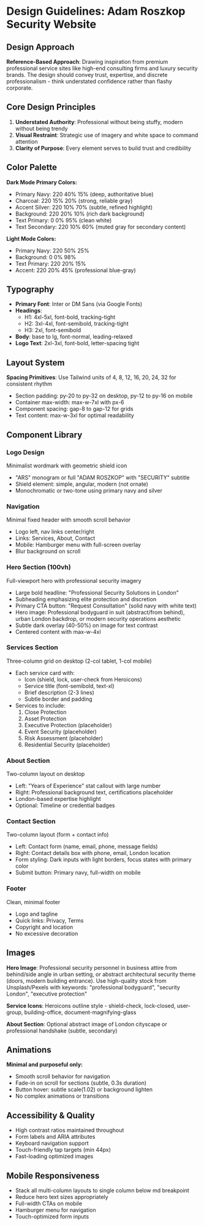 # Design Guidelines: Adam Roszkop Security Website

## Design Approach
**Reference-Based Approach**: Drawing inspiration from premium professional service sites like high-end consulting firms and luxury security brands. The design should convey trust, expertise, and discrete professionalism - think understated confidence rather than flashy corporate.

## Core Design Principles
1. **Understated Authority**: Professional without being stuffy, modern without being trendy
2. **Visual Restraint**: Strategic use of imagery and white space to command attention
3. **Clarity of Purpose**: Every element serves to build trust and credibility

## Color Palette

**Dark Mode Primary Colors:**
- Primary Navy: 220 40% 15% (deep, authoritative blue)
- Charcoal: 220 15% 20% (strong, reliable gray)
- Accent Silver: 220 10% 70% (subtle, refined highlight)
- Background: 220 20% 10% (rich dark background)
- Text Primary: 0 0% 95% (clean white)
- Text Secondary: 220 10% 60% (muted gray for secondary content)

**Light Mode Colors:**
- Primary Navy: 220 50% 25%
- Background: 0 0% 98%
- Text Primary: 220 20% 15%
- Accent: 220 20% 45% (professional blue-gray)

## Typography
- **Primary Font**: Inter or DM Sans (via Google Fonts)
- **Headings**: 
  - H1: 4xl-5xl, font-bold, tracking-tight
  - H2: 3xl-4xl, font-semibold, tracking-tight
  - H3: 2xl, font-semibold
- **Body**: base to lg, font-normal, leading-relaxed
- **Logo Text**: 2xl-3xl, font-bold, letter-spacing tight

## Layout System
**Spacing Primitives**: Use Tailwind units of 4, 8, 12, 16, 20, 24, 32 for consistent rhythm
- Section padding: py-20 to py-32 on desktop, py-12 to py-16 on mobile
- Container max-width: max-w-7xl with px-6
- Component spacing: gap-8 to gap-12 for grids
- Text content: max-w-3xl for optimal readability

## Component Library

### Logo Design
Minimalist wordmark with geometric shield icon
- "ARS" monogram or full "ADAM ROSZKOP" with "SECURITY" subtitle
- Shield element: simple, angular, modern (not ornate)
- Monochromatic or two-tone using primary navy and silver

### Navigation
Minimal fixed header with smooth scroll behavior
- Logo left, nav links center/right
- Links: Services, About, Contact
- Mobile: Hamburger menu with full-screen overlay
- Blur background on scroll

### Hero Section (100vh)
Full-viewport hero with professional security imagery
- Large bold headline: "Professional Security Solutions in London"
- Subheading emphasizing elite protection and discretion
- Primary CTA button: "Request Consultation" (solid navy with white text)
- Hero image: Professional bodyguard in suit (abstract/from behind), urban London backdrop, or modern security operations aesthetic
- Subtle dark overlay (40-50%) on image for text contrast
- Centered content with max-w-4xl

### Services Section
Three-column grid on desktop (2-col tablet, 1-col mobile)
- Each service card with:
  - Icon (shield, lock, user-check from Heroicons)
  - Service title (font-semibold, text-xl)
  - Brief description (2-3 lines)
  - Subtle border and padding
- Services to include:
  1. Close Protection
  2. Asset Protection
  3. Executive Protection (placeholder)
  4. Event Security (placeholder)
  5. Risk Assessment (placeholder)
  6. Residential Security (placeholder)

### About Section
Two-column layout on desktop
- Left: "Years of Experience" stat callout with large number
- Right: Professional background text, certifications placeholder
- London-based expertise highlight
- Optional: Timeline or credential badges

### Contact Section
Two-column layout (form + contact info)
- Left: Contact form (name, email, phone, message fields)
- Right: Contact details box with phone, email, London location
- Form styling: Dark inputs with light borders, focus states with primary color
- Submit button: Primary navy, full-width on mobile

### Footer
Clean, minimal footer
- Logo and tagline
- Quick links: Privacy, Terms
- Copyright and location
- No excessive decoration

## Images
**Hero Image**: Professional security personnel in business attire from behind/side angle in urban setting, or abstract architectural security theme (doors, modern building entrance). Use high-quality stock from Unsplash/Pexels with keywords: "professional bodyguard", "security London", "executive protection"

**Service Icons**: Heroicons outline style - shield-check, lock-closed, user-group, building-office, document-magnifying-glass

**About Section**: Optional abstract image of London cityscape or professional handshake (subtle, secondary)

## Animations
**Minimal and purposeful only:**
- Smooth scroll behavior for navigation
- Fade-in on scroll for sections (subtle, 0.3s duration)
- Button hover: subtle scale(1.02) or background lighten
- No complex animations or transitions

## Accessibility & Quality
- High contrast ratios maintained throughout
- Form labels and ARIA attributes
- Keyboard navigation support
- Touch-friendly tap targets (min 44px)
- Fast-loading optimized images

## Mobile Responsiveness
- Stack all multi-column layouts to single column below md breakpoint
- Reduce hero text sizes appropriately
- Full-width CTAs on mobile
- Hamburger menu for navigation
- Touch-optimized form inputs